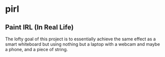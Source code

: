 # pirl

## Paint IRL (In Real Life)

The lofty goal of this project is to essentially achieve the same effect as a smart whiteboard but using nothing but a laptop with a webcam and maybe a phone, and a piece of string.
